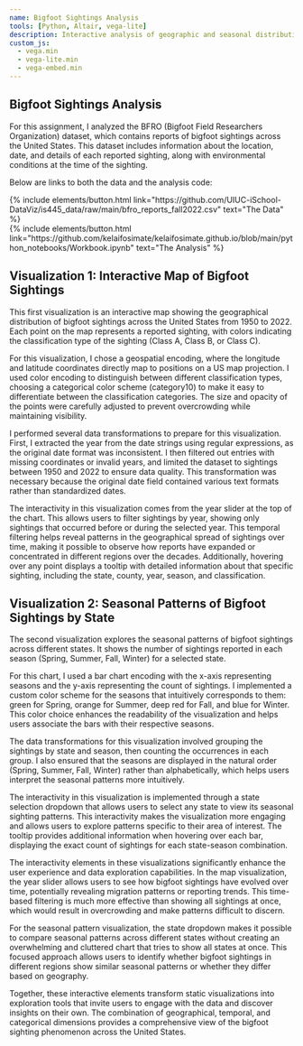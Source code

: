 ```yaml
---
name: Bigfoot Sightings Analysis
tools: [Python, Altair, vega-lite]
description: Interactive analysis of geographic and seasonal distribution patterns of Bigfoot sightings across the United States
custom_js:
  - vega.min
  - vega-lite.min
  - vega-embed.min
---
```


## Bigfoot Sightings Analysis

For this assignment, I analyzed the BFRO (Bigfoot Field Researchers Organization) dataset, which contains reports of bigfoot sightings across the United States. This dataset includes information about the location, date, and details of each reported sighting, along with environmental conditions at the time of the sighting.

Below are links to both the data and the analysis code:

<div class="left">
{% include elements/button.html link="https://github.com/UIUC-iSchool-DataViz/is445_data/raw/main/bfro_reports_fall2022.csv" text="The Data" %}
</div>

<div class="right">
{% include elements/button.html link="https://github.com/kelaifosimate/kelaifosimate.github.io/blob/main/python_notebooks/Workbook.ipynb" text="The Analysis" %}
</div>

## Visualization 1: Interactive Map of Bigfoot Sightings

<div id="vis1" style="width: 100%"></div>

This first visualization is an interactive map showing the geographical distribution of bigfoot sightings across the United States from 1950 to 2022. Each point on the map represents a reported sighting, with colors indicating the classification type of the sighting (Class A, Class B, or Class C). 

For this visualization, I chose a geospatial encoding, where the longitude and latitude coordinates directly map to positions on a US map projection. I used color encoding to distinguish between different classification types, choosing a categorical color scheme (category10) to make it easy to differentiate between the classification categories. The size and opacity of the points were carefully adjusted to prevent overcrowding while maintaining visibility.

I performed several data transformations to prepare for this visualization. First, I extracted the year from the date strings using regular expressions, as the original date format was inconsistent. I then filtered out entries with missing coordinates or invalid years, and limited the dataset to sightings between 1950 and 2022 to ensure data quality. This transformation was necessary because the original date field contained various text formats rather than standardized dates.

The interactivity in this visualization comes from the year slider at the top of the chart. This allows users to filter sightings by year, showing only sightings that occurred before or during the selected year. This temporal filtering helps reveal patterns in the geographical spread of sightings over time, making it possible to observe how reports have expanded or concentrated in different regions over the decades. Additionally, hovering over any point displays a tooltip with detailed information about that specific sighting, including the state, county, year, season, and classification.

## Visualization 2: Seasonal Patterns of Bigfoot Sightings by State

<div id="vis2" style="width: 100%"></div>

The second visualization explores the seasonal patterns of bigfoot sightings across different states. It shows the number of sightings reported in each season (Spring, Summer, Fall, Winter) for a selected state.

For this chart, I used a bar chart encoding with the x-axis representing seasons and the y-axis representing the count of sightings. I implemented a custom color scheme for the seasons that intuitively corresponds to them: green for Spring, orange for Summer, deep red for Fall, and blue for Winter. This color choice enhances the readability of the visualization and helps users associate the bars with their respective seasons.

The data transformations for this visualization involved grouping the sightings by state and season, then counting the occurrences in each group. I also ensured that the seasons are displayed in the natural order (Spring, Summer, Fall, Winter) rather than alphabetically, which helps users interpret the seasonal patterns more intuitively.

The interactivity in this visualization is implemented through a state selection dropdown that allows users to select any state to view its seasonal sighting patterns. This interactivity makes the visualization more engaging and allows users to explore patterns specific to their area of interest. The tooltip provides additional information when hovering over each bar, displaying the exact count of sightings for each state-season combination.

The interactivity elements in these visualizations significantly enhance the user experience and data exploration capabilities. In the map visualization, the year slider allows users to see how bigfoot sightings have evolved over time, potentially revealing migration patterns or reporting trends. This time-based filtering is much more effective than showing all sightings at once, which would result in overcrowding and make patterns difficult to discern.

For the seasonal pattern visualization, the state dropdown makes it possible to compare seasonal patterns across different states without creating an overwhelming and cluttered chart that tries to show all states at once. This focused approach allows users to identify whether bigfoot sightings in different regions show similar seasonal patterns or whether they differ based on geography.

Together, these interactive elements transform static visualizations into exploration tools that invite users to engage with the data and discover insights on their own. The combination of geographical, temporal, and categorical dimensions provides a comprehensive view of the bigfoot sighting phenomenon across the United States.

<script src="https://cdn.jsdelivr.net/npm/vega@5"></script>
<script src="https://cdn.jsdelivr.net/npm/vega-lite@5"></script>
<script src="https://cdn.jsdelivr.net/npm/vega-embed@6"></script>

<script>
  vegaEmbed('#vis1', '{{ site.baseurl }}/assets/json/bigfoot_map.json').then(function(result) {
    console.log('Visualization 1 loaded successfully');
  }).catch(function(error) {
    console.error('Error loading visualization 1:', error);
  });

  vegaEmbed('#vis2', '{{ site.baseurl }}/assets/json/bigfoot_seasonal.json').then(function(result) {
    console.log('Visualization 2 loaded successfully');
  }).catch(function(error) {
    console.error('Error loading visualization 2:', error);
  });
</script>